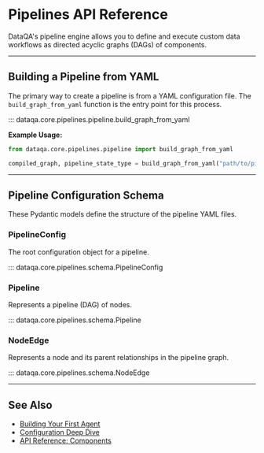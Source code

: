 # Pipelines API Reference

DataQA's pipeline engine allows you to define and execute custom data workflows as directed acyclic graphs (DAGs) of components.

---

## Building a Pipeline from YAML

The primary way to create a pipeline is from a YAML configuration file.
The `build_graph_from_yaml` function is the entry point for this process.

::: dataqa.core.pipelines.pipeline.build_graph_from_yaml

**Example Usage:**
```python
from dataqa.core.pipelines.pipeline import build_graph_from_yaml

compiled_graph, pipeline_state_type = build_graph_from_yaml("path/to/pipeline.yaml")
```

---

## Pipeline Configuration Schema

These Pydantic models define the structure of the pipeline YAML files.

### PipelineConfig

The root configuration object for a pipeline.

::: dataqa.core.pipelines.schema.PipelineConfig

### Pipeline

Represents a pipeline (DAG) of nodes.

::: dataqa.core.pipelines.schema.Pipeline

### NodeEdge

Represents a node and its parent relationships in the pipeline graph.

::: dataqa.core.pipelines.schema.NodeEdge

---

## See Also

- [Building Your First Agent](../guide/building_your_first_agent.md)
- [Configuration Deep Dive](../guide/configuration.md)
- [API Reference: Components](components.md)
